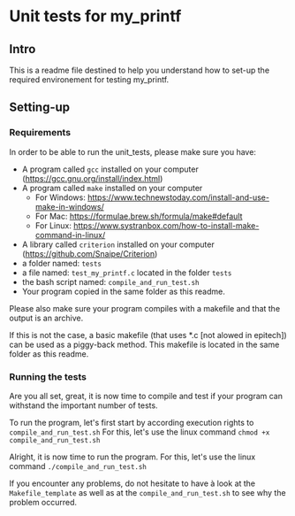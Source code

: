 # Unit tests for my_printf

## Intro

This is a readme file destined to help you understand how to set-up the required environement for testing my_printf.

## Setting-up

### Requirements

In order to be able to run the unit_tests, please make sure you have:

* A program called `gcc` installed on your computer (<https://gcc.gnu.org/install/index.html>)
* A program called `make` installed on your computer
  * For Windows: <https://www.technewstoday.com/install-and-use-make-in-windows/>
  * For Mac: <https://formulae.brew.sh/formula/make#default>
  * For Linux: <https://www.systranbox.com/how-to-install-make-command-in-linux/>
* A library called `criterion` installed on your computer (<https://github.com/Snaipe/Criterion>)
* a folder named: `tests`
* a file named: `test_my_printf.c` located in the folder `tests`
* the bash script named: `compile_and_run_test.sh`
* Your program copied in the same folder as this readme.

Please also make sure your program compiles with a makefile and that the output is an archive.

If this is not the case, a basic makefile (that uses *.c [not alowed in epitech]) can be used as a piggy-back method.
This makefile is located in the same folder as this readme.

### Running the tests

Are you all set, great, it is now time to compile and test if your program can withstand the important number of tests.

To run the program, let's first start by according execution rights to `compile_and_run_test.sh`
For this, let's use the linux command `chmod +x compile_and_run_test.sh`

Alright, it is now time to run the program.
For this, let's use the linux command `./compile_and_run_test.sh`

If you encounter any problems, do not hesitate to have à look at the `Makefile_template` as well as at the `compile_and_run_test.sh` to see why the problem occurred.
